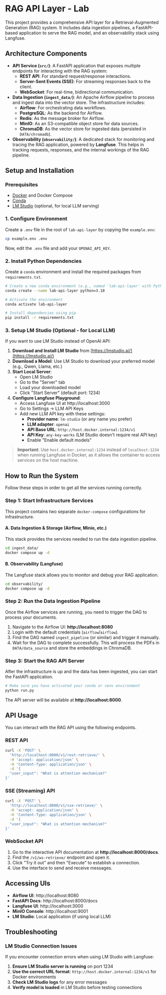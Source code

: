 # RAG API Layer - Lab

This project provides a comprehensive API layer for a Retrieval-Augmented Generation (RAG) system. It includes data ingestion pipelines, a FastAPI-based application to serve the RAG model, and an observability stack using Langfuse.

## Architecture Components

- **API Service (`src/`)**: A FastAPI application that exposes multiple endpoints for interacting with the RAG system:
  - **REST API**: For standard request/response interactions.
  - **Server-Sent Events (SSE)**: For streaming responses back to the client.
  - **WebSocket**: For real-time, bidirectional communication.
- **Data Ingestion (`ingest_data/`)**: An Apache Airflow pipeline to process and ingest data into the vector store. The infrastructure includes:
  - **Airflow**: For orchestrating data workflows.
  - **PostgreSQL**: As the backend for Airflow.
  - **Redis**: As the message broker for Airflow.
  - **MinIO**: As an S3-compatible object store for data sources.
  - **ChromaDB**: As the vector store for ingested data (persisted in `DATA/chromadb`).
- **Observability (`observability/`)**: A dedicated stack for monitoring and tracing the RAG application, powered by **Langfuse**. This helps in tracking requests, responses, and the internal workings of the RAG pipeline.

## Setup and Installation

### Prerequisites

- [Docker](https://www.docker.com/products/docker-desktop/) and Docker Compose
- [Conda](https://docs.conda.io/en/latest/miniconda.html)
- [LM Studio](https://lmstudio.ai/) (optional, for local LLM serving)

### 1. Configure Environment

Create a `.env` file in the root of `lab-api-layer` by copying the `example.env`:

```bash
cp example.env .env
```

Now, edit the `.env` file and add your `OPENAI_API_KEY`.

### 2. Install Python Dependencies

Create a `conda` environment and install the required packages from `requirements.txt`.

```bash
# Create a new conda environment (e.g., named 'lab-api-layer' with Python 3.11)
conda create --name lab-api-layer python=3.10

# Activate the environment
conda activate lab-api-layer

# Install dependencies using pip
pip install -r requirements.txt
```

### 3. Setup LM Studio (Optional - for Local LLM)

If you want to use LM Studio instead of OpenAI API:

1. **Download and Install LM Studio** from [https://lmstudio.ai/](https://lmstudio.ai/)
2. **Download a Model**: Use LM Studio to download your preferred model (e.g., Qwen, Llama, etc.)
3. **Start Local Server**:
   - Open LM Studio
   - Go to the "Server" tab
   - Load your downloaded model
   - Click "Start Server" (default port: 1234)
4. **Configure Langfuse Playground**:
   - Access Langfuse UI at http://localhost:3000
   - Go to Settings → LLM API Keys
   - Add new LLM API key with these settings:
     - **Provider name**: `lm-studio` (or any name you prefer)
     - **LLM adapter**: `openai`
     - **API Base URL**: `http://host.docker.internal:1234/v1`
     - **API Key**: `any-key-works` (LM Studio doesn't require real API key)
     - Enable "Enable default models"

> **Important**: Use `host.docker.internal:1234` instead of `localhost:1234` when running Langfuse in Docker, as it allows the container to access services on the host machine.

## How to Run the System

Follow these steps in order to get all the services running correctly.

### Step 1: Start Infrastructure Services

This project contains two separate `docker-compose` configurations for infrastructure.

#### A. Data Ingestion & Storage (Airflow, Minio, etc.)

This stack provides the services needed to run the data ingestion pipeline.

```bash
cd ingest_data/
docker compose up -d
```

#### B. Observability (Langfuse)

The Langfuse stack allows you to monitor and debug your RAG application.

```bash
cd observability/
docker compose up -d
```

### Step 2: Run the Data Ingestion Pipeline

Once the Airflow services are running, you need to trigger the DAG to process your documents.

1.  Navigate to the Airflow UI: **http://localhost:8080**
2.  Login with the default credentials (`airflow`/`airflow`).
3.  Find the DAG named `ingest_pipeline` (or similar) and trigger it manually.
4.  Wait for the DAG to complete successfully. This will process the PDFs in `DATA/data_source` and store the embeddings in ChromaDB.

### Step 3: Start the RAG API Server

After the infrastructure is up and the data has been ingested, you can start the FastAPI application.

```bash
# Make sure you have activated your conda or venv environment
python run.py
```

The API server will be available at **http://localhost:8000**.

## API Usage

You can interact with the RAG API using the following endpoints.

### REST API

```bash
curl -X 'POST' \
  'http://localhost:8000/v1/rest-retrieve/' \
  -H 'accept: application/json' \
  -H 'Content-Type: application/json' \
  -d '{
  "user_input": "What is attention mechanism?"
}'
```

### SSE (Streaming) API

```bash
curl -X 'POST' \
  'http://localhost:8000/v1/sse-retrieve/' \
  -H 'accept: application/json' \
  -H 'Content-Type: application/json' \
  -d '{
  "user_input": "What is attention mechanism?"
}'
```

### WebSocket API

1.  Go to the interactive API documentation at **http://localhost:8000/docs**.
2.  Find the `/v1/ws-retrieve/` endpoint and open it.
3.  Click "Try it out" and then "Execute" to establish a connection.
4.  Use the interface to send and receive messages.

## Accessing UIs

- **Airflow UI**: http://localhost:8080
- **FastAPI Docs**: http://localhost:8000/docs
- **Langfuse UI**: http://localhost:3000
- **MinIO Console**: http://localhost:9001
- **LM Studio**: Local application (if using local LLM)

## Troubleshooting

### LM Studio Connection Issues

If you encounter connection errors when using LM Studio with Langfuse:

1. **Ensure LM Studio server is running** on port 1234
2. **Use the correct URL format**: `http://host.docker.internal:1234/v1` for Docker environments
3. **Check LM Studio logs** for any error messages
4. **Verify model is loaded** in LM Studio before testing connections 